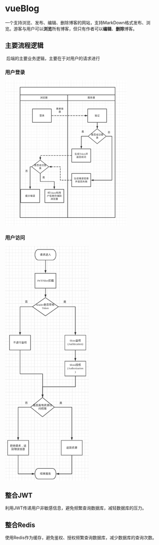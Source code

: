 # vueBlog

​	一个支持浏览、发布、编辑、删除博客的网站，支持MarkDown格式发布、浏览。游客与用户可以**浏览**所有博客，但只有作者可以**编辑**、**删除**博客。



## 主要流程逻辑

​	后端的主要业务逻辑，主要在于对用户的请求进行

### 用户登录



<img src="IMG/登录逻辑.png" style="zoom:50%;" />



### 用户访问



<img src="IMG/服务逻辑.png" style="zoom:75%;" />



## 整合JWT

​	利用JWT传递用户非敏感信息，避免频繁查询数据库，减轻数据库的压力。

## 整合Redis

​	使用Redis作为缓存，避免鉴权、授权频繁查询数据库，减少数据库的查询次数。